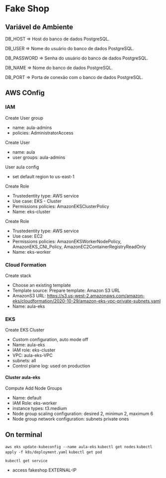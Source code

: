 # Fake Shop


## Variável de Ambiente
DB_HOST	=> Host do banco de dados PostgreSQL.

DB_USER => Nome do usuário do banco de dados PostgreSQL.

DB_PASSWORD	=> Senha do usuário do banco de dados PostgreSQL.

DB_NAME	=>	Nome do banco de dados PostgreSQL.

DB_PORT	=>	Porta de conexão com o banco de dados PostgreSQL.


AWS COnfig
----------

### IAM
Create User group
 - name: aula-admins
 - policies: AdministratorAccess

Create User
 - name: aula
 - user groups: aula-admins
  
User aula config
 - set default region to us-east-1

Create Role
 - Trustedentity type: AWS service
 - Use case: EKS - Cluster
 - Permissions policies: AmazonEKSClusterPolicy
 - Name: eks-cluster
 
Create Role
 - Trustedentity type: AWS service
 - Use case: EC2
 - Permissions policies: AmazonEKSWorkerNodePolicy, AmazonEKS_CNI_Policy, AmazonEC2ContainerRegistryReadOnly
 - Name: eks-worker
 
### Cloud Formation
 Create stack
 - Choose an existing template
 - Template source: Prepare template: Amazon S3 URL
 - AmazonS3 URL: https://s3.us-west-2.amazonaws.com/amazon-eks/cloudformation/2020-10-29/amazon-eks-vpc-private-subnets.yaml
 - Name: aula-eks
 
### EKS
 Create EKS Cluster
 - Custom configuration, auto mode off
 - Name: aula-eks	
 - IAM role: eks-cluster
 - VPC: aula-eks-VPC
 - subnets: all
 - Control plane log: used on production

#### Cluster aula-eks
  Compute
   Add Node Groups
   - Name: default
   - IAM Role: eks-worker
   - instance types: t3.medium
   - Node group scaling configuration: desired 2, minimun 2, maximum 6
   - Node group network configuration: subnets private ones

On terminal
-----------

`aws eks update-kubeconfig --name aula-eks`
`kubectl get nodes`
`kubectl apply -f k8s/deployment.yaml`
`kubectl get pod`

`kubectl get service`
- access fakeshop EXTERNAL-IP